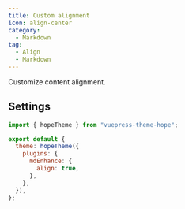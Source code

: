 ```yaml
---
title: Custom alignment
icon: align-center
category:
  - Markdown
tag:
  - Align
  - Markdown
---
```


Customize content alignment.

<!-- more -->

## Settings

```js {7} title=".vuepress/config.js"
import { hopeTheme } from "vuepress-theme-hope";

export default {
  theme: hopeTheme({
    plugins: {
      mdEnhance: {
        align: true,
      },
    },
  }),
};
```

<!-- @include: @md-enhance/guide/stylize/align.md#after -->
